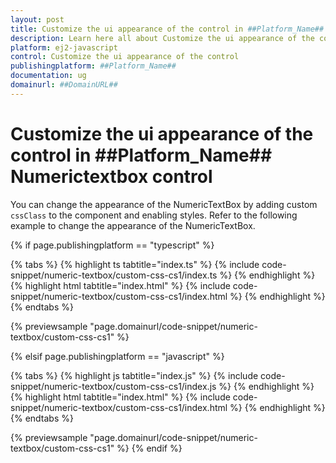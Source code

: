 ```yaml
---
layout: post
title: Customize the ui appearance of the control in ##Platform_Name## Numerictextbox control | Syncfusion
description: Learn here all about Customize the ui appearance of the control in Syncfusion ##Platform_Name## Numerictextbox control of Syncfusion Essential JS 2 and more.
platform: ej2-javascript
control: Customize the ui appearance of the control 
publishingplatform: ##Platform_Name##
documentation: ug
domainurl: ##DomainURL##
---
```


# Customize the ui appearance of the control in ##Platform_Name## Numerictextbox control

You can change the appearance of the NumericTextBox by adding custom `cssClass` to the component and enabling styles. Refer to the following example to change the appearance of the NumericTextBox.

{% if page.publishingplatform == "typescript" %}

 {% tabs %}
{% highlight ts tabtitle="index.ts" %}
{% include code-snippet/numeric-textbox/custom-css-cs1/index.ts %}
{% endhighlight %}
{% highlight html tabtitle="index.html" %}
{% include code-snippet/numeric-textbox/custom-css-cs1/index.html %}
{% endhighlight %}
{% endtabs %}
        
{% previewsample "page.domainurl/code-snippet/numeric-textbox/custom-css-cs1" %}

{% elsif page.publishingplatform == "javascript" %}

{% tabs %}
{% highlight js tabtitle="index.js" %}
{% include code-snippet/numeric-textbox/custom-css-cs1/index.js %}
{% endhighlight %}
{% highlight html tabtitle="index.html" %}
{% include code-snippet/numeric-textbox/custom-css-cs1/index.html %}
{% endhighlight %}
{% endtabs %}

{% previewsample "page.domainurl/code-snippet/numeric-textbox/custom-css-cs1" %}
{% endif %}